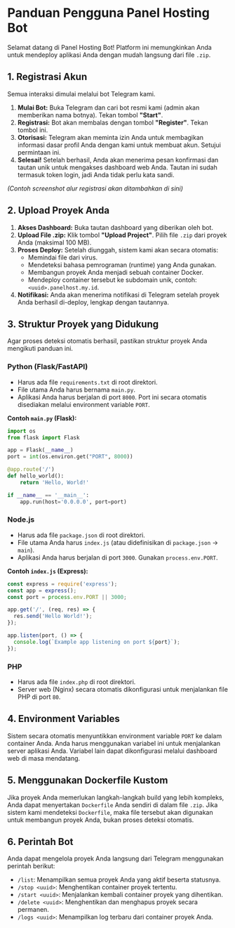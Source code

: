 # Panduan Pengguna Panel Hosting Bot

Selamat datang di Panel Hosting Bot! Platform ini memungkinkan Anda untuk mendeploy aplikasi Anda dengan mudah langsung dari file `.zip`.

## 1. Registrasi Akun

Semua interaksi dimulai melalui bot Telegram kami.

1.  **Mulai Bot:** Buka Telegram dan cari bot resmi kami (admin akan memberikan nama botnya). Tekan tombol **"Start"**.
2.  **Registrasi:** Bot akan membalas dengan tombol **"Register"**. Tekan tombol ini.
3.  **Otorisasi:** Telegram akan meminta izin Anda untuk membagikan informasi dasar profil Anda dengan kami untuk membuat akun. Setujui permintaan ini.
4.  **Selesai!** Setelah berhasil, Anda akan menerima pesan konfirmasi dan tautan unik untuk mengakses dashboard web Anda. Tautan ini sudah termasuk token login, jadi Anda tidak perlu kata sandi.

*(Contoh screenshot alur registrasi akan ditambahkan di sini)*

## 2. Upload Proyek Anda

1.  **Akses Dashboard:** Buka tautan dashboard yang diberikan oleh bot.
2.  **Upload File .zip:** Klik tombol **"Upload Project"**. Pilih file `.zip` dari proyek Anda (maksimal 100 MB).
3.  **Proses Deploy:** Setelah diunggah, sistem kami akan secara otomatis:
    *   Memindai file dari virus.
    *   Mendeteksi bahasa pemrograman (runtime) yang Anda gunakan.
    *   Membangun proyek Anda menjadi sebuah container Docker.
    *   Mendeploy container tersebut ke subdomain unik, contoh: `<uuid>.panelhost.my.id`.
4.  **Notifikasi:** Anda akan menerima notifikasi di Telegram setelah proyek Anda berhasil di-deploy, lengkap dengan tautannya.

## 3. Struktur Proyek yang Didukung

Agar proses deteksi otomatis berhasil, pastikan struktur proyek Anda mengikuti panduan ini.

### Python (Flask/FastAPI)

-   Harus ada file `requirements.txt` di root direktori.
-   File utama Anda harus bernama `main.py`.
-   Aplikasi Anda harus berjalan di port `8000`. Port ini secara otomatis disediakan melalui environment variable `PORT`.

**Contoh `main.py` (Flask):**
```python
import os
from flask import Flask

app = Flask(__name__)
port = int(os.environ.get("PORT", 8000))

@app.route('/')
def hello_world():
    return 'Hello, World!'

if __name__ == '__main__':
    app.run(host='0.0.0.0', port=port)
```

### Node.js

-   Harus ada file `package.json` di root direktori.
-   File utama Anda harus `index.js` (atau didefinisikan di `package.json` -> `main`).
-   Aplikasi Anda harus berjalan di port `3000`. Gunakan `process.env.PORT`.

**Contoh `index.js` (Express):**
```javascript
const express = require('express');
const app = express();
const port = process.env.PORT || 3000;

app.get('/', (req, res) => {
  res.send('Hello World!');
});

app.listen(port, () => {
  console.log(`Example app listening on port ${port}`);
});
```

### PHP

-   Harus ada file `index.php` di root direktori.
-   Server web (Nginx) secara otomatis dikonfigurasi untuk menjalankan file PHP di port `80`.

## 4. Environment Variables

Sistem secara otomatis menyuntikkan environment variable `PORT` ke dalam container Anda. Anda harus menggunakan variabel ini untuk menjalankan server aplikasi Anda. Variabel lain dapat dikonfigurasi melalui dashboard web di masa mendatang.

## 5. Menggunakan Dockerfile Kustom

Jika proyek Anda memerlukan langkah-langkah build yang lebih kompleks, Anda dapat menyertakan `Dockerfile` Anda sendiri di dalam file `.zip`. Jika sistem kami mendeteksi `Dockerfile`, maka file tersebut akan digunakan untuk membangun proyek Anda, bukan proses deteksi otomatis.

## 6. Perintah Bot

Anda dapat mengelola proyek Anda langsung dari Telegram menggunakan perintah berikut:

-   `/list`: Menampilkan semua proyek Anda yang aktif beserta statusnya.
-   `/stop <uuid>`: Menghentikan container proyek tertentu.
-   `/start <uuid>`: Menjalankan kembali container proyek yang dihentikan.
-   `/delete <uuid>`: Menghentikan dan menghapus proyek secara permanen.
-   `/logs <uuid>`: Menampilkan log terbaru dari container proyek Anda.
